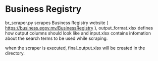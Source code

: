 # Business Registry

br_scraper.py scrapes Business Registry website ( https://business.egov.mv/BusinessRegistry ), 
output_format.xlsx  defines how output columns should look like and input.xlsx contains infomation 
about the search terms to be used while scraping.

when the scraper is executed, final_output.xlsx will be created in the directory.